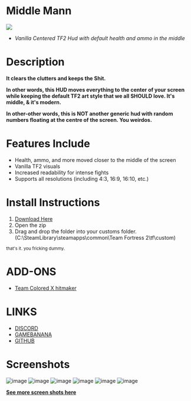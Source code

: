 # Middle Mann
![](https://i.imgur.com/SpgfB09.png)
- *Vanilla Centered TF2 Hud with default health and ammo in the middle*
# Description
**It clears the clutters and keeps the Shit.**

**In other words, this HUD moves everything to the center of your screen while keeping the default TF2 art style that we all SHOULD love. It's middle, & it's modern.**

**In other-other words, this is NOT another generic hud with random numbers floating at the centre of the screen. You weirdos.**

# Features Include
- Health, ammo, and more moved closer to the middle of the screen
- Vanilla TF2 visuals
- Increased readability for intense fights
- Supports all resolutions (including 4:3, 16:9, 16:10, etc.)

# Install Instructions
1. [Download Here](https://github.com/Vexcenot/Middle-Mann/archive/refs/heads/master.zip)
2. Open the zip
3. Drag and drop the folder into your customs folder. (C:\SteamLibrary\steamapps\common\Team Fortress 2\tf\custom)

<sub>that's it. you fricking dummy.</sub>

# ADD-ONS
- [Team Colored X hitmaker](https://gamebanana.com/mods/460476)

# LINKS
- [DISCORD](https://discord.gg/9QzHkQx)
- [GAMEBANANA](https://gamebanana.com/mods/445578)
- [GITHUB](https://github.com/Vexcenot/Middle-Mann)


# Screenshots 
![image](https://github.com/Vexcenot/Middle-Mann/assets/41777800/361560a3-98b3-42e5-8941-e47d02597fe1)
![image](https://github.com/Vexcenot/Middle-Mann/assets/41777800/bd588f10-cbc2-4aac-a013-f076b52f26e9)
![image](https://github.com/Vexcenot/Middle-Mann/assets/41777800/290a4155-6002-4cb4-ad06-6022e36dc61e)
![image](https://github.com/Vexcenot/Middle-Mann/assets/41777800/bc1df8d9-149e-43dd-8b3d-7ad08698bd28)
![image](https://github.com/Vexcenot/Middle-Mann/assets/41777800/f2e51909-fbff-4e78-8b89-73a44f9b2e00)
![image](https://github.com/Vexcenot/Middle-Mann/assets/41777800/9edb8978-59e9-463b-ad2d-73fb77e63144)

[**See more screen shots here**](https://imgur.com/a/B1572CO)

